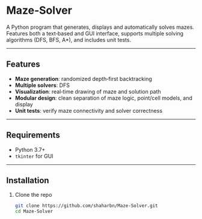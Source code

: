 # Maze‑Solver

A Python program that generates, displays and automatically solves mazes.  
Features both a text‑based and GUI interface, supports multiple solving algorithms (DFS, BFS, A*), and includes unit tests.

---


## Features

- **Maze generation**: randomized depth‑first backtracking  
- **Multiple solvers**: DFS 
- **Visualization**: real‑time drawing of maze and solution path  
- **Modular design**: clean separation of maze logic, point/cell models, and display  
- **Unit tests**: verify maze connectivity and solver correctness  

---

## Requirements

- Python 3.7+  
- `tkinter` for GUI    

---

## Installation

1. Clone the repo  
   ```bash
   git clone https://github.com/shaharbn/Maze-Solver.git
   cd Maze-Solver
